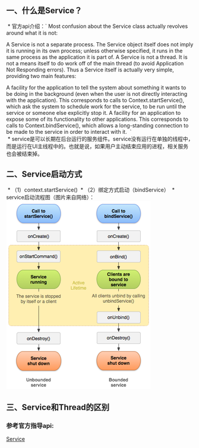 ## 一、什么是Service？
  * 官方api介绍：`
  Most confusion about the Service class actually revolves around what it is not:

A Service is not a separate process. The Service object itself does not imply it is running in its own process; unless otherwise specified, it runs in the same process as the application it is part of.
A Service is not a thread. It is not a means itself to do work off of the main thread (to avoid Application Not Responding errors).
Thus a Service itself is actually very simple, providing two main features:

A facility for the application to tell the system about something it wants to be doing in the background (even when the user is not directly interacting with the application). This corresponds to calls to Context.startService(), which ask the system to schedule work for the service, to be run until the service or someone else explicitly stop it.
A facility for an application to expose some of its functionality to other applications. This corresponds to calls to Context.bindService(), which allows a long-standing connection to be made to the service in order to interact with it.
  `<br/>
  * service是可以长期在后台运行的服务组件。service没有运行在单独的线程中，而是运行在UI主线程中的。也就是说，如果用户主动结束应用的进程，相关服务也会被结束掉。<br/>
## 二、Service启动方式
  * （1）context.startService()
  * （2）绑定方式启动（bindService）
  * service启动流程图（图片来自网络）：<br/>
  ![service启动流程图](https://github.com/ronindong/Android_InterView_Tips/blob/master/image/service_start_flow.png)<br/>
  
## 三、Service和Thread的区别



### 参考官方指导api:
[Service](https://developer.android.com/reference/android/app/Service.html)<br/>


